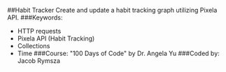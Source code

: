 ##Habit Tracker
Create and update a habit tracking graph utilizing Pixela API.
###Keywords:
* HTTP requests
* Pixela API (Habit Tracking)
* Collections
* Time
###Course:
"100 Days of Code" by Dr. Angela Yu
###Coded by:
Jacob Rymsza